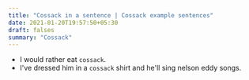 ```yaml
---
title: "Cossack in a sentence | Cossack example sentences"
date: 2021-01-20T19:57:50+05:30
draft: falses
summary: "Cossack"
---
```

- I would rather eat `cossack`.
- I've dressed him in a `cossack` shirt and he'll sing nelson eddy songs.
                 
